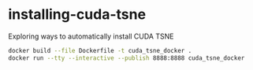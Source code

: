 # installing-cuda-tsne
Exploring ways to automatically install CUDA TSNE

```bash
docker build --file Dockerfile -t cuda_tsne_docker .
docker run --tty --interactive --publish 8888:8888 cuda_tsne_docker
```